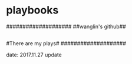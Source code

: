 # playbooks


####################
##wanglin's github## 
##                ##
#There are my plays#
####################

date: 2017.11.27 update
